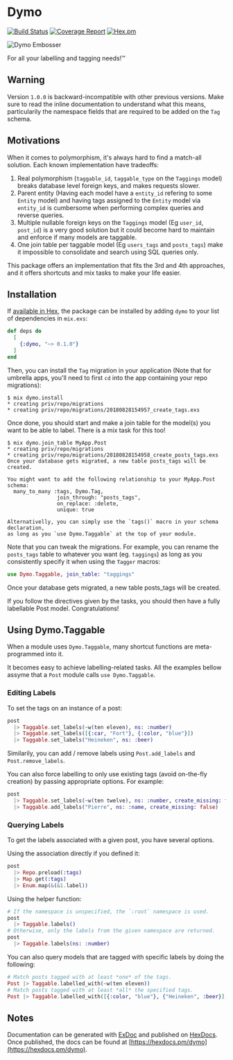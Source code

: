 # Dymo

[![Build Status](https://ci.linky.one/api/badges/tableturn/dymo/status.svg)](https://ci.linky.one/tableturn/dymo)
[![Coverage Report](https://codecov.io/gh/tableturn/dymo/branch/master/graph/badge.svg)](https://codecov.io/gh/tableturn/dymo)
[![Hex.pm](https://img.shields.io/hexpm/dt/dymo.svg)](https://hex.pm/packages/dymo)

![Dymo Embosser](https://i.ebayimg.com/00/s/ODQ3WDc2Ng==/z/5mwAAOSw1x1UNkFc/$_35.JPG?set_id=2)

For all your labelling and tagging needs!™

## Warning

Version `1.0.0` is backward-incompatible with other previous versions. Make sure to read the inline documentation to understand what this means, particularily the namespace fields that are required to be added on the `Tag` schema.

## Motivations

When it comes to polymorphism, it's always hard to find a match-all solution. Each known implementation have tradeoffs:

1. Real polymorphism (`taggable_id`, `taggable_type` on the `Taggings` model) breaks database level foreign keys, and makes requests slower.
2. Parent entity (Having each model have a `entity_id` refering to some `Entity` model) and having tags assigned to the `Entity` model via `entity_id` is cumbersome when performing complex queries and reverse queries.
3. Multiple nullable foreign keys on the `Taggings` model (Eg `user_id`, `post_id`) is a very good solution but it could become hard to maintain and enforce if many models are taggable.
4. One join table per taggable model (Eg `users_tags` and `posts_tags`) make it impossible to consolidate and search using SQL queries only.

This package offers an implementation that fits the 3rd and 4th approaches, and it offers shortcuts and mix tasks to make your life easier.

## Installation

If [available in Hex](https://hex.pm/docs/publish), the package can be installed
by adding `dymo` to your list of dependencies in `mix.exs`:

```elixir
def deps do
  [
    {:dymo, "~> 0.1.0"}
  ]
end
```

Then, you can install the `Tag` migration in your application (Note
that for umbrella apps, you'll need to first `cd` into the app
containing your repo migrations):

```
$ mix dymo.install
* creating priv/repo/migrations
* creating priv/repo/migrations/20180828154957_create_tags.exs
```

Once done, you should start and make a join table for the model(s) you
want to be able to label. There is a mix task for this too!

```
$ mix dymo.join_table MyApp.Post
* creating priv/repo/migrations
* creating priv/repo/migrations/20180828154958_create_posts_tags.exs
Once your database gets migrated, a new table posts_tags will be created.

You might want to add the following relationship to your MyApp.Post schema:
  many_to_many :tags, Dymo.Tag,
                join_through: "posts_tags",
                on_replace: :delete,
                unique: true

Alternativelly, you can simply use the `tags()` macro in your schema declaration,
as long as you `use Dymo.Taggable` at the top of your module.
```

Note that you can tweak the migrations. For example, you can rename the `posts_tags`
table to whatever you want (eg. `taggings`) as long as you consistently specify it
when using the `Tagger` macros:

```elixir
use Dymo.Taggable, join_table: "taggings"
```

Once your database gets migrated, a new table posts_tags will be created.

If you follow the directives given by the tasks, you should then have
a fully labellable Post model. Congratulations!

## Using Dymo.Taggable

When a module uses `Dymo.Taggable`, many shortcut functions are
meta-programmed into it.

It becomes easy to achieve labelling-related tasks. All the examples
bellow assyme that a `Post` module calls `use Dymo.Taggable`.

### Editing Labels

To set the tags on an instance of a post:

```elixir
post
  |> Taggable.set_labels(~w(ten eleven), ns: :number)
  |> Taggable.set_labels([{:car, "Fort"}, {:color, "blue"}])
  |> Taggable.set_labels("Heineken", ns: :beer)
```

Similarily, you can add / remove labels using `Post.add_labels` and `Post.remove_labels`.

You can also force labelling to only use existing tags (avoid on-the-fly creation) by
passing appropriate options. For example:

```elixir
post
  |> Taggable.set_labels(~w(ten twelve), ns: :number, create_missing: false)
  |> Taggable.add_labels("Pierre", ns: :name, create_missing: false)
```

### Querying Labels

To get the labels associated with a given post, you have several options.

Using the association directly if you defined it:

```elixir
post
  |> Repo.preload(:tags)
  |> Map.get(:tags)
  |> Enum.map(&(&1.label))
```

Using the helper function:

```elixir
# If the namespace is unspecified, the `:root` namespace is used.
post
  |> Taggable.labels()
# Otherwise, only the labels from the given namespace are returned.
post
  |> Taggable.labels(ns: :number)
```

You can also query models that are tagged with specific labels by doing the following:

```elixir
# Match posts tagged with at least *one* of the tags.
Post |> Taggable.labelled_with(~w(ten eleven))
# Match posts tagged with at least *all* the specified tags.
Post |> Taggable.labelled_with([{:color, "blue"}, {"Heineken", :beer}], match_all: true)
```

## Notes

Documentation can be generated with [ExDoc](https://github.com/elixir-lang/ex_doc)
and published on [HexDocs](https://hexdocs.pm). Once published, the docs can
be found at [https://hexdocs.pm/dymo](https://hexdocs.pm/dymo).
